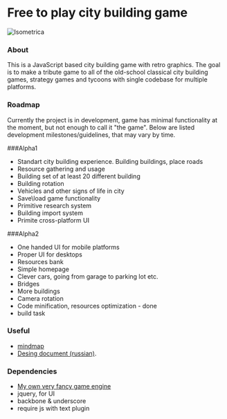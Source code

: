 # Free to play city building game

![Isometrica](https://bytebucket.org/narushevich/isometrica/raw/3535026b32776c0c03e34cfc7b45bac6057af04b/misc/Isometrica.png?token=9b2997aa55a4fdf051fdf8087f176057fb890e46)

### About
This is a JavaScript based city building game with retro graphics. 
The goal is to make a tribute game to all of the old-school classical city building games, strategy games and tycoons with single codebase for multiple platforms.

### Roadmap
Currently the project is in development, game has minimal functionality at the moment, but not enough to call it "the game".
Below are listed development milestones/guidelines, that may vary by time.

###Alpha1

* Standart city building experience. Building buildings, place roads
* Resource gathering and usage
* Building set of at least 20 different building
* Building rotation
* Vehicles and other signs of life in city
* Save\load game functionality
* Primitive research system
* Building import system
* Primite cross-platform UI

###Alpha2

* One handed UI for mobile platforms
* Proper UI for desktops
* Resources bank
* Simple homepage
* Clever cars, going from garage to parking lot etc.
* Bridges
* More buildings
* Camera rotation
* Code minification, resources optimization - done
* build task

### Useful
* [mindmap](http://www.text2mindmap.com/WLGHmJ)
* [Desing document (russian)](https://docs.google.com/document/d/1gwC2RWAbepw1x5oCpR83NVXAHLEUXlBzl2u1vu4LaE4/edit?usp=sharing).

### Dependencies
* [My own very fancy game engine](https://bitbucket.org/narushevich/scalia)
* jquery, for UI
* backbone & underscore
* require js with text plugin

